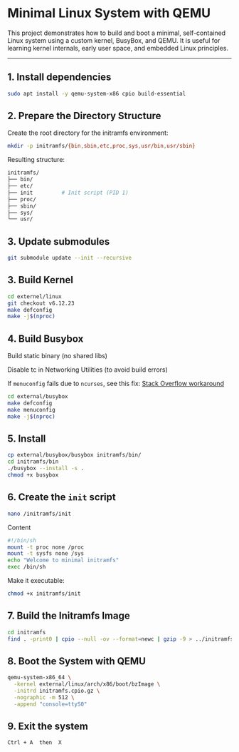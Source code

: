 # Minimal Linux System with QEMU

This project demonstrates how to build and boot a minimal, self-contained Linux system using a custom kernel, BusyBox, and QEMU. It is useful for learning kernel internals, early user space, and embedded Linux principles.

---
## 1. Install dependencies
```bash
sudo apt install -y qemu-system-x86 cpio build-essential
```
## 2. Prepare the Directory Structure
Create the root directory for the initramfs environment:

```bash
mkdir -p initramfs/{bin,sbin,etc,proc,sys,usr/bin,usr/sbin}
```
Resulting structure:
```bash
initramfs/
├── bin/
├── etc/
├── init         # Init script (PID 1)
├── proc/
├── sbin/
├── sys/
└── usr/
```
## 3. Update submodules
```bash
git submodule update --init --recursive
```
## 3. Build Kernel
```bash
cd externel/linux
git checkout v6.12.23
make defconfig
make -j$(nproc)
```
## 4. Build Busybox
Build static binary (no shared libs)

Disable tc in Networking Utilities (to avoid build errors)

If `menuconfig` fails due to `ncurses`, see this fix:
[Stack Overflow workaround](https://stackoverflow.com/questions/78491346/busybox-build-fails-with-ncurses-header-not-found-in-archlinux-spoiler-i-alrea)
```bash
cd external/busybox
make defconfig
make menuconfig
make -j$(nproc)
```
## 5. Install
```bash
cp external/busybox/busybox initramfs/bin/
cd initramfs/bin
./busybox --install -s .
chmod +x busybox
```
## 6. Create the `init` script
```bash
nano /initramfs/init
```
Content
```bash
#!/bin/sh
mount -t proc none /proc
mount -t sysfs none /sys
echo "Welcome to minimal initramfs"
exec /bin/sh
```
Make it executable:
```bash
chmod +x initramfs/init
```
## 7. Build the Initramfs Image
```bash
cd initramfs
find . -print0 | cpio --null -ov --format=newc | gzip -9 > ../initramfs.cpio.gz
```
## 8. Boot the System with QEMU
```bash
qemu-system-x86_64 \
  -kernel external/linux/arch/x86/boot/bzImage \
  -initrd initramfs.cpio.gz \
  -nographic -m 512 \
  -append "console=ttyS0"
```
## 9. Exit the system
```bash
Ctrl + A  then  X
```